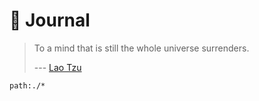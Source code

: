 # :notebook: Journal

> To a mind that is still the whole universe surrenders.
>
> --- [Lao Tzu](https://en.wikipedia.org/wiki/Laozi)

```query
path:./*
```
